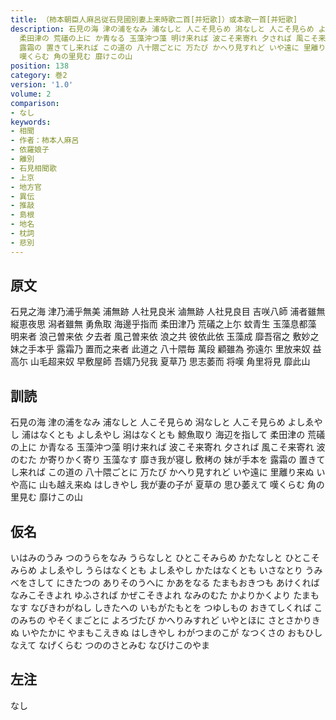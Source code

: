 ```yaml
---
title: （柿本朝臣人麻呂従石見國別妻上来時歌二首[并短歌]）或本歌一首[并短歌]
description: 石見の海 津の浦をなみ 浦なしと 人こそ見らめ 潟なしと 人こそ見らめ よしゑやし 浦はなくとも よしゑやし 潟はなくとも 鯨魚取り 海辺を指して
  柔田津の 荒礒の上に か青なる 玉藻沖つ藻 明け来れば 波こそ来寄れ 夕されば 風こそ来寄れ 波のむた か寄りかく寄り 玉藻なす 靡き我が寝し 敷栲の 妹が手本を
  露霜の 置きてし来れば この道の 八十隈ごとに 万たび かへり見すれど いや遠に 里離り来ぬ いや高に 山も越え来ぬ はしきやし 我が妻の子が 夏草の 思ひ萎えて
  嘆くらむ 角の里見む 靡けこの山
position: 138
category: 巻2
version: '1.0'
volume: 2
comparison:
- なし
keywords:
- 相聞
- 作者：柿本人麻呂
- 依羅娘子
- 離別
- 石見相聞歌
- 上京
- 地方官
- 異伝
- 推敲
- 島根
- 地名
- 枕詞
- 悲別
---
```


## 原文

石見之海 津乃浦乎無美 浦無跡 人社見良米 滷無跡 人社見良目 吉咲八師 浦者雖無 縦恵夜思 潟者雖無 勇魚取 海邊乎指而 柔田津乃 荒礒之上尓 蚊青生 玉藻息都藻 明来者 浪己曽来依 夕去者 風己曽来依 浪之共 彼依此依 玉藻成 靡吾宿之 敷妙之 妹之手本乎 露霜乃 置而之来者 此道之 八十隈毎 萬段 顧雖為 弥遠尓 里放来奴 益高尓 山毛超来奴 早敷屋師 吾嬬乃兒我 夏草乃 思志萎而 将嘆 角里将見 靡此山

## 訓読

石見の海 津の浦をなみ 浦なしと 人こそ見らめ 潟なしと 人こそ見らめ よしゑやし 浦はなくとも よしゑやし 潟はなくとも 鯨魚取り 海辺を指して 柔田津の 荒礒の上に か青なる 玉藻沖つ藻 明け来れば 波こそ来寄れ 夕されば 風こそ来寄れ 波のむた か寄りかく寄り 玉藻なす 靡き我が寝し 敷栲の 妹が手本を 露霜の 置きてし来れば この道の 八十隈ごとに 万たび かへり見すれど いや遠に 里離り来ぬ いや高に 山も越え来ぬ はしきやし 我が妻の子が 夏草の 思ひ萎えて 嘆くらむ 角の里見む 靡けこの山

## 仮名

いはみのうみ つのうらをなみ うらなしと ひとこそみらめ かたなしと ひとこそみらめ よしゑやし うらはなくとも よしゑやし かたはなくとも いさなとり うみべをさして にきたつの ありそのうへに かあをなる たまもおきつも あけくれば なみこそきよれ ゆふされば かぜこそきよれ なみのむた かよりかくより たまもなす なびきわがねし しきたへの いもがたもとを つゆしもの おきてしくれば このみちの やそくまごとに よろづたび かへりみすれど いやとほに さとさかりきぬ いやたかに やまもこえきぬ はしきやし わがつまのこが なつくさの おもひしなえて なげくらむ つののさとみむ なびけこのやま

## 左注

なし
